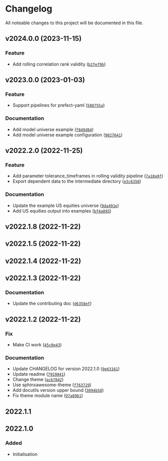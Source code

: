 # Changelog

All noteable changes to this project will be documented in this file.

<!--next-version-placeholder-->

## v2024.0.0 (2023-11-15)

### Feature

* Add rolling correlation rank validity ([`b2fef9b`](https://github.com/factorpricingmodel/factor-pricing-model-universe/commit/b2fef9b142be16e5b94be5405fc4d8832ba1c35e))

## v2023.0.0 (2023-01-03)
### Feature
* Support pipelines for prefect-yaml ([`588755a`](https://github.com/factorpricingmodel/factor-pricing-model-universe/commit/588755a4727639aae7cbf2294adce7bcd8c799c8))

### Documentation
* Add model universe example ([`f849d84`](https://github.com/factorpricingmodel/factor-pricing-model-universe/commit/f849d84d6e64b3ea23fb7554ce16a8dd631a69dd))
* Add model universe example configuration ([`9027641`](https://github.com/factorpricingmodel/factor-pricing-model-universe/commit/9027641f0fdc224a427d40d380b53203bec573c2))

## v2022.2.0 (2022-11-25)
### Feature
* Add parameter tolerance_timeframes in rolling validity pipeline ([`7a18a9f`](https://github.com/factorpricingmodel/factor-pricing-model-universe/commit/7a18a9f3097d25f8f6b890edb3c11c287c82ea3c))
* Export dependent data to the intermediate directory ([`e3c6350`](https://github.com/factorpricingmodel/factor-pricing-model-universe/commit/e3c6350b3ce71111ccb88d8598ce3237b7f50477))

### Documentation
* Update the example US equities universe ([`9da491e`](https://github.com/factorpricingmodel/factor-pricing-model-universe/commit/9da491e175e24c74678084a3a9c3260c65737c4b))
* Add US equities output into examples ([`bf4a895`](https://github.com/factorpricingmodel/factor-pricing-model-universe/commit/bf4a895b2a7fd6e4b131339ea71b42713eb450f9))

## v2022.1.8 (2022-11-22)


## v2022.1.5 (2022-11-22)


## v2022.1.4 (2022-11-22)


## v2022.1.3 (2022-11-22)
### Documentation
* Update the contributing doc ([`d6358ef`](https://github.com/factorpricingmodel/factor-pricing-model-universe/commit/d6358ef8f1e3cae0d40f2badf564ac404bca21b8))

## v2022.1.2 (2022-11-22)
### Fix
* Make CI work ([`45c0e43`](https://github.com/factorpricingmodel/factor-pricing-model-universe/commit/45c0e43906c3c57873d62d454427f90b841b05c3))

### Documentation
* Update CHANGELOG for version 2022.1.0 ([`9e63161`](https://github.com/factorpricingmodel/factor-pricing-model-universe/commit/9e6316129c3a53798d3bc5cb9e7f18ffd4e8492d))
* Update readme ([`7919841`](https://github.com/factorpricingmodel/factor-pricing-model-universe/commit/7919841aba23aadf84f49fe121dbfae18339c981))
* Change theme ([`acb7842`](https://github.com/factorpricingmodel/factor-pricing-model-universe/commit/acb7842d4c2ff5e7d5c890a8b03b62a2db48b637))
* Use sphinxawesome-theme ([`f763729`](https://github.com/factorpricingmodel/factor-pricing-model-universe/commit/f763729cd15bf574399170c9ec4d38b514c1433d))
* Add docutils version upper bound ([`3094b58`](https://github.com/factorpricingmodel/factor-pricing-model-universe/commit/3094b5889eee15fdc72d4165322e8bb65dc84e76))
* Fix theme module name ([`97a89b1`](https://github.com/factorpricingmodel/factor-pricing-model-universe/commit/97a89b11248925d499885374534790a484a584a3))

## 2022.1.1

## 2022.1.0

### Added

- Initialisation
